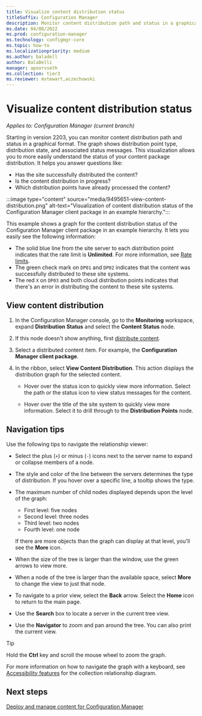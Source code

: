 ```yaml
---
title: Visualize content distribution status
titleSuffix: Configuration Manager
description: Monitor content distribution path and status in a graphical format, to help you more easily understand the status of your content package distribution.
ms.date: 04/08/2022
ms.prod: configuration-manager
ms.technology: configmgr-core
ms.topic: how-to
ms.localizationpriority: medium
ms.author: baladell 
author: BalaDelli
manager: apoorvseth
ms.collection: tier3
ms.reviewer: mstewart,aczechowski
---
```


# Visualize content distribution status

*Applies to: Configuration Manager (current branch)*

<!--9495651-->

Starting in version 2203, you can monitor content distribution path and status in a graphical format. The graph shows distribution point type, distribution state, and associated status messages. This visualization allows you to more easily understand the status of your content package distribution. It helps you answer questions like:

- Has the site successfully distributed the content?
- Is the content distribution in progress?
- Which distribution points have already processed the content?

:::image type="content" source="media/9495651-view-content-distribution.png" alt-text="Visualization of content distribution status of the Configuration Manager client package in an example hierarchy.":::

This example shows a graph for the content distribution status of the Configuration Manager client package in an example hierarchy. It lets you easily see the following information:

- The solid blue line from the site server to each distribution point indicates that the rate limit is **Unlimited**. For more information, see [Rate limits](install-and-configure-distribution-points.md#bkmk_config-rate).
- The green check mark on `DP01` and `DP02` indicates that the content was successfully distributed to these site systems.
- The red `X` on `DP03` and both cloud distribution points indicates that there's an error in distributing the content to these site systems.

## View content distribution

1. In the Configuration Manager console, go to the **Monitoring** workspace, expand **Distribution Status** and select the **Content Status** node.

1. If this node doesn't show anything, first [distribute content](deploy-and-manage-content.md#bkmk_distribute).

1. Select a distributed content item. For example, the **Configuration Manager client package**.

1. In the ribbon, select **View Content Distribution**. This action displays the distribution graph for the selected content.

    - Hover over the status icon to quickly view more information. Select the path or the status icon to view status messages for the content.

    - Hover over the title of the site system to quickly view more information. Select it to drill through to the **Distribution Points** node.

## Navigation tips

Use the following tips to navigate the relationship viewer:

- Select the plus (`+`) or minus (`-`) icons next to the server name to expand or collapse members of a node.

- The style and color of the line between the servers determines the type of distribution. If you hover over a specific line, a tooltip shows the type.

- The maximum number of child nodes displayed depends upon the level of the graph:
  - First level: five nodes
  - Second level: three nodes
  - Third level: two nodes
  - Fourth level: one node

  If there are more objects than the graph can display at that level, you'll see the **More** icon.

- When the size of the tree is larger than the window, use the green arrows to view more.

- When a node of the tree is larger than the available space, select **More** to change the view to just that node.

- To navigate to a prior view, select the **Back** arrow. Select the **Home** icon to return to the main page.

- Use the **Search** box to locate a server in the current tree view.

- Use the **Navigator** to zoom and pan around the tree. You can also print the current view.

> [!TIP]
> Hold the **Ctrl** key and scroll the mouse wheel to zoom the graph.

For more information on how to navigate the graph with a keyboard, see [Accessibility features](../../../understand/accessibility-features.md#collection-relationship-diagram-shortcuts) for the collection relationship diagram.

## Next steps

[Deploy and manage content for Configuration Manager](deploy-and-manage-content.md)
